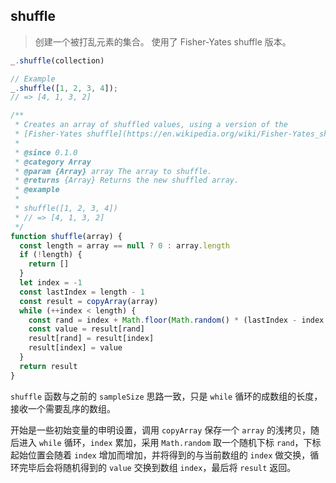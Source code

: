 ## shuffle

> 创建一个被打乱元素的集合。 使用了 Fisher-Yates shuffle 版本。

```js
_.shuffle(collection)

// Example
_.shuffle([1, 2, 3, 4]);
// => [4, 1, 3, 2]
```

```js
/**
 * Creates an array of shuffled values, using a version of the
 * [Fisher-Yates shuffle](https://en.wikipedia.org/wiki/Fisher-Yates_shuffle).
 *
 * @since 0.1.0
 * @category Array
 * @param {Array} array The array to shuffle.
 * @returns {Array} Returns the new shuffled array.
 * @example
 *
 * shuffle([1, 2, 3, 4])
 * // => [4, 1, 3, 2]
 */
function shuffle(array) {
  const length = array == null ? 0 : array.length
  if (!length) {
    return []
  }
  let index = -1
  const lastIndex = length - 1
  const result = copyArray(array)
  while (++index < length) {
    const rand = index + Math.floor(Math.random() * (lastIndex - index + 1))
    const value = result[rand]
    result[rand] = result[index]
    result[index] = value
  }
  return result
}
```

`shuffle` 函数与之前的 `sampleSize` 思路一致，只是 `while` 循环的成数组的长度，接收一个需要乱序的数组。

开始是一些初始变量的申明设置，调用 `copyArray` 保存一个 `array` 的浅拷贝，随后进入 `while` 循环，`index` 累加，采用 `Math.random` 取一个随机下标 `rand`，下标起始位置会随着 `index` 增加而增加，并将得到的与当前数组的 `index` 做交换，循环完毕后会将随机得到的 `value` 交换到数组 `index`，最后将 `result` 返回。